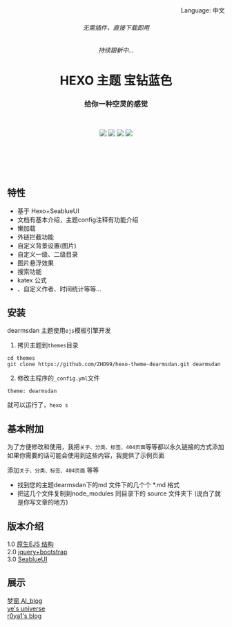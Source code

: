 
<div align="right">
  Language:
  中文
</div>
<p align="center">
  </p>
<p align="center">
  </p>
<h6 align="center">无需插件，直接下载即用 </h6>
<h6 align="center"> 持续跟新中... </h6>
<h1 align="center">HEXO 主题 宝钻蓝色 </h1>
<h3 align="center">给你一种空灵的感觉 </h3><br/>
<p align="center">
   <a href="https://nodejs.org"><img src="https://img.shields.io/badge/node-%3E= v10-green?style=flat-square"></a>
  <a href="https://hexo.io"><img src="https://img.shields.io/badge/hexo-%3E=4.0.0-blue?style=flat-square&logo=hexo"></a>
  <a href="https://github.com/ZHD99/hexo-theme-dearmsdan/blob/master/LICENSE"><img src="https://img.shields.io/badge/license-%20MIT -orange?style=flat-square&logo=gnu"></a>
 <a href="https://codeload.github.com/ZHD99/hexo-theme-dearmsdan/zip/master"><img src="https://img.shields.io/badge/downloads-1.2MB-brightgreen?style=flat-square"></a> 
  <br/>
</p>

<br/>
<br/>
<br/>
<br/>

</div>

## 特性

- 基于 Hexo+SeablueUI
- 文档有基本介绍，主题config注释有功能介绍
- 懒加载
- 外链拦截功能
- 自定义背景设置(图片)
- 自定义一级、二级目录
- 图片悬浮效果 
- 搜索功能
- katex 公式
- 、自定义作者、时间统计等等...

## 安装

dearmsdan 主题使用`ejs`模板引擎开发

1. 拷贝主题到`themes`目录

```
cd themes
git clone https://github.com/ZHD99/hexo-theme-dearmsdan.git dearmsdan
```

2. 修改主程序的`_config.yml`文件

```
theme: dearmsdan
```

就可以运行了，`hexo s`



## 基本附加

为了方便修改和使用，我把`关于、分类、标签、404页面`等等都以永久链接的方式添加  
如果你需要的话可能会使用到这些内容，我提供了示例页面 

添加`关于、分类、标签、404页面` 等等

- 找到您的主题dearmsdan下的md 文件下的几个个 *.md 格式 
- 把这几个文件复制到node_modules  同目录下的 source 文件夹下 (说白了就是你写文章的地方)

## 版本介绍
1.0  [原生EJS 结构](https://github.com/dearmsdan/hexo-theme-dearmsdan/tree/1.0)  
2.0  [jquery+bootstrap](https://github.com/dearmsdan/hexo-theme-dearmsdan/tree/jqueryBootstrap)    
3.0  [SeablueUI](https://github.com/dearmsdan/hexo-theme-dearmsdan/tree/seablue)    

## 展示

 [梦窗 AI_blog](https://mymengchuang.gitee.io/)    
 [ ye\'s universe](https://beamaster.top/)   
[ r0ya1\'s blog](https://r0ya1.gitee.io/)     




